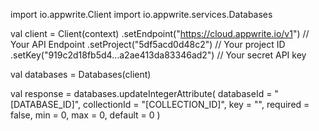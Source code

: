 import io.appwrite.Client
import io.appwrite.services.Databases

val client = Client(context)
    .setEndpoint("https://cloud.appwrite.io/v1") // Your API Endpoint
    .setProject("5df5acd0d48c2") // Your project ID
    .setKey("919c2d18fb5d4...a2ae413da83346ad2") // Your secret API key

val databases = Databases(client)

val response = databases.updateIntegerAttribute(
    databaseId = "[DATABASE_ID]",
    collectionId = "[COLLECTION_ID]",
    key = "",
    required = false,
    min = 0,
    max = 0,
    default = 0
)
